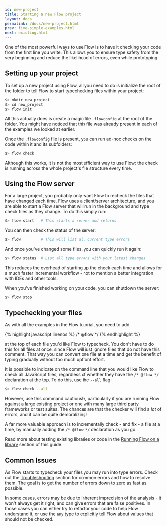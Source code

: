```yaml
---
id: new-project
title: Starting a new Flow project
layout: docs
permalink: /docs/new-project.html
prev: five-simple-examples.html
next: existing.html
---
```


One of the most powerful ways to use Flow is to have it checking your code from the first line you write. This allows you to ensure type safety from the very beginning and reduce the likelihood of errors, even while prototyping.

## Setting up your project

To set up a new project using Flow, all you need to do is initialize the root of the folder to tell Flow to start typechecking files within your project:

```bash
$> mkdir new_project
$> cd new_project
$> flow init
```

All this actually does is create a magic file `.flowconfig` at the root of the folder. You might have noticed that this file was already present in each of the examples we looked at earlier.

Once the `.flowconfig` file is present, you can run ad-hoc checks on the code within it and its subfolders:

```bash
$> flow check
```

Although this works, it is not the most efficient way to use Flow: the check is running across the whole project's file structure every time.

## Using the Flow server

For a large project, you probably only want Flow to recheck the files that have changed each time. Flow uses a client/server architecture, and you are able to start a Flow server that will run in the background and type check files as they change. To do this simply run:

```bash
$> flow start   # This starts a server and returns
```

You can then check the status of the server:

```bash
$> flow         # This will list all current type errors
```

And once you've changed some files, you can quickly run it again:

```bash
$> flow status  # List all type errors with your latest changes
```

This reduces the overhead of starting up the check each time and allows for a much faster incremental workflow - not to mention a better integration with IDEs and other tools.

When you've finished working on your code, you can shutdown the server:

```bash
$> flow stop
```

## Typechecking your files

As with all the examples in the Flow tutorial, you need to add

{% highlight javascript linenos %}
/* @flow */
{% endhighlight %}

at the top of each file you'd like Flow to typecheck. You don't have to do this for all files at once, since Flow will just ignore files that do not have this comment. That way you can convert one file at a time and get the benefit of typing gradually without too much upfront effort.

It is possible to indicate on the command line that you would like Flow to check all JavaScript files, regardless of whether they have the `/* @flow */` declaration at the top. To do this, use the `--all` flag:

```bash
$> flow check --all
```

However, use this command cautiously, particularly if you are running Flow against a large existing project or one with many large third party frameworks or test suites. The chances are that the checker will find a *lot* of errors, and it can be quite demoralizing!

A far more valuable approach is to incrementally check - and fix - a file at a time, by manually adding the `/* @flow */` declaration as you go.

Read more about testing existing libraries or code in the [Running Flow on a library](library.html) section of this guide.

## Common Issues

As Flow starts to typecheck your files you may run into type errors. Check out the [Troubleshooting](troubleshooting.html) section for common errors and how to resolve them. The goal is to get the number of errors down to zero as fast as possible.

In some cases, errors may be due to inherent imprecision of the analysis - it won't always get it right, and can give errors that are false positives. In those cases you can either try to refactor your code to help Flow understand it, or use the `any` type to explicitly tell Flow about values that should not be checked.
